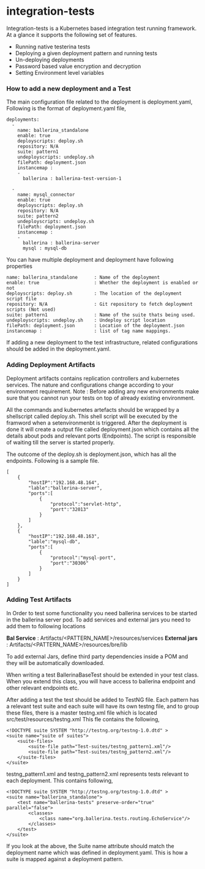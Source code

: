 # integration-tests

Integration-tests is a Kubernetes based integration test running framework. At a glance it supports the following set of features.

* Running native testerina tests
* Deploying a given deployment pattern and running tests
* Un-deploying deployments
* Password based value encryption and decryption
* Setting Environment level variables

### How to add a new deployment and a Test
 
The main configuration file related to the deployment is deployment.yaml, Following is the format of deployment.yaml file,
````
deployments:
  -
    name: ballerina_standalone
    enable: true
    deployscripts: deploy.sh
    repository: N/A
    suite: pattern1
    undeployscripts: undeploy.sh
    filePath: deployment.json
    instancemap :
    -
      ballerina : ballerina-test-version-1
 
  -
    name: mysql_connector
    enable: true
    deployscripts: deploy.sh
    repository: N/A
    suite: pattern2
    undeployscripts: undeploy.sh
    filePath: deployment.json
    instancemap :
    -
      ballerina : ballerina-server
      mysql : mysql-db
````
You can have multiple deployment and deployment have following properties

````
name: ballerina_standalone	    : Name of the deployment
enable: true				    : Whether the deployment is enabled or not
deployscripts: deploy.sh		: The location of the deployment script file
repository: N/A			        : Git repository to fetch deployment scripts (Not used)
suite: pattern1			        : Name of the suite thats being used.
undeployscripts: undeploy.sh	: Undeploy script location
filePath: deployment.json		: Location of the deployment.json
instancemap :			        : list of tag name mappings.
````
If adding a new deployment to the test infrastructure, related configurations should be added in the deployment.yaml.

### Adding Deployment Artifacts
 
Deployment artifacts contains replication controllers and kubernetes services. The nature and configurations change according to your environment requirement. Note : Before adding any new environments make sure that you cannot run your tests on top of already existing environment. 
 
All the commands and kubernetes artefacts should be wrapped by a shellscript called deploy.sh. This shell script will be executed by the framword when a setenvironmenbt is triggered. After the deployment is done it will create a output file called deployment.json which contains all the details about pods and relevant ports (Endpoints).  The script is responsible of waiting till the server is started properly.
 
The outcome of the deploy.sh is deployment.json, which has all the endpoints. Following is a sample file. 

````
[  
    {  
        "hostIP":"192.168.48.164",
        "lable":"ballerina-server",
        "ports":[  
            {  
                "protocol":"servlet-http",
                "port":"32013"
            }
        ]
    },
    {  
        "hostIP":"192.168.48.163",
        "lable":"mysql-db",
        "ports":[  
            {  
                "protocol":"mysql-port",
                "port":"30306"
            }
        ]
    }
]

````

### Adding Test Artifacts

In Order to test some functionality you need ballerina services to be started in the ballerina server pod. To add services and external jars you need to add them to following locations
 
**Bal Service**  : Artifacts/<PATTERN_NAME>/resources/services
**External jars** : Artifacts/<PATTERN_NAME>/resources/bre/lib

To add external Jars, define third party dependencies inside a POM and they will be automatically downloaded.
 
When writing a test BallerinaBaseTest should be extended in your test class. When you extend this class, you will have access to ballerina endpoint and other relevant endpoints etc. 
 
After adding a test the test should be added to TestNG file. Each pattern has a relevant test suite and each suite will have its own testng file, and to group these files, there is a master testng.xml file which is located src/test/resources/testng.xml This fle contains the following,

````
<!DOCTYPE suite SYSTEM "http://testng.org/testng-1.0.dtd" >
<suite name="suite of suites">
    <suite-files>
        <suite-file path="Test-suites/testng_pattern1.xml"/>
        <suite-file path="Test-suites/testng_pattern2.xml"/>
    </suite-files>
</suite>
````
testng_pattern1.xml and testng_pattern2.xml represents tests relevant to each deployment. This contains following,

````
<!DOCTYPE suite SYSTEM "http://testng.org/testng-1.0.dtd" >
<suite name="ballerina_standalone">
    <test name="ballerina-tests" preserve-order="true" parallel="false">
        <classes>
            <class name="org.ballerina.tests.routing.EchoService"/>
        </classes>
    </test>
</suite>
````
If you look at the above, the Suite name attribute should match the deployment name which was defined in deployment.yaml. This is how a suite is mapped against a deployment pattern.
